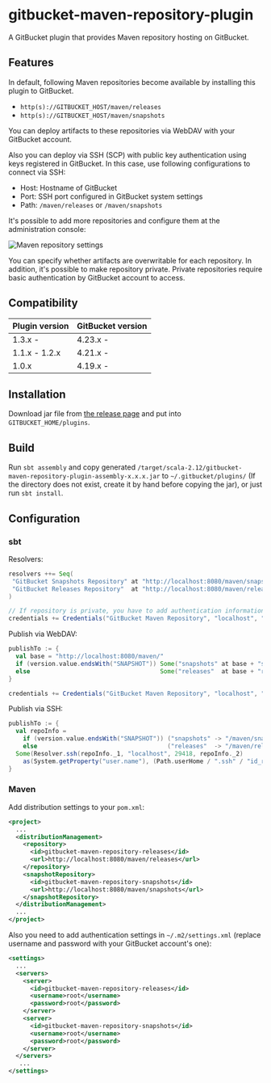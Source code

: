 gitbucket-maven-repository-plugin
========
A GitBucket plugin that provides Maven repository hosting on GitBucket.

## Features

In default, following Maven repositories become available by installing this plugin to GitBucket.

- `http(s)://GITBUCKET_HOST/maven/releases`
- `http(s)://GITBUCKET_HOST/maven/snapshots`

You can deploy artifacts to these repositories via WebDAV with your GitBucket account.
 
Also you can deploy via SSH (SCP) with public key authentication using keys registered in GitBucket. In this case, use following configurations to connect via SSH:

- Host: Hostname of GitBucket
- Port: SSH port configured in GitBucket system settings
- Path: `/maven/releases` or `/maven/snapshots`

It's possible to add more repositories and configure them at the administration console:

![Maven repository settings](maven-repository-settings.png)

You can specify whether artifacts are overwritable for each repository. In addition, it's possible to make repository private. Private repositories require basic authentication by GitBucket account to access.

## Compatibility

Plugin version | GitBucket version
:--------------|:--------------------
1.3.x -        | 4.23.x -
1.1.x - 1.2.x  | 4.21.x -
1.0.x          | 4.19.x -

## Installation

Download jar file from [the release page](https://github.com/takezoe/gitbucket-maven-repository-plugin/releases) and put into `GITBUCKET_HOME/plugins`.

## Build

Run `sbt assembly` and copy generated `/target/scala-2.12/gitbucket-maven-repository-plugin-assembly-x.x.x.jar` to `~/.gitbucket/plugins/` (If the directory does not exist, create it by hand before copying the jar), or just run `sbt install`.

## Configuration

### sbt

Resolvers:

```scala
resolvers ++= Seq(
 "GitBucket Snapshots Repository" at "http://localhost:8080/maven/snapshots",
 "GitBucket Releases Repository"  at "http://localhost:8080/maven/releases"
)

// If repository is private, you have to add authentication information
credentials += Credentials("GitBucket Maven Repository", "localhost", "username", "password")
```

Publish via WebDAV:

```scala
publishTo := {
  val base = "http://localhost:8080/maven/"
  if (version.value.endsWith("SNAPSHOT")) Some("snapshots" at base + "snapshots")
  else                                    Some("releases"  at base + "releases")
}

credentials += Credentials("GitBucket Maven Repository", "localhost", "username", "password")
```

Publish via SSH:

```scala
publishTo := {
  val repoInfo =
    if (version.value.endsWith("SNAPSHOT")) ("snapshots" -> "/maven/snapshots")
    else                                    ("releases"  -> "/maven/releases")
  Some(Resolver.ssh(repoInfo._1, "localhost", 29418, repoInfo._2) 
    as(System.getProperty("user.name"), (Path.userHome / ".ssh" / "id_rsa").asFile))
}
```

### Maven

Add distribution settings to your `pom.xml`:

```xml
<project>
  ...
  <distributionManagement>
    <repository>
      <id>gitbucket-maven-repository-releases</id>
      <url>http://localhost:8080/maven/releases</url>
    </repository>
    <snapshotRepository>
      <id>gitbucket-maven-repository-snapshots</id>
      <url>http://localhost:8080/maven/snapshots</url>
    </snapshotRepository>
  </distributionManagement>
  ...
</project>
```

Also you need to add authentication settings in `~/.m2/settings.xml` (replace username and password with your GitBucket account's one):

```xml
<settings>
  ...
  <servers>
    <server>
      <id>gitbucket-maven-repository-releases</id>
      <username>root</username>
      <password>root</password>
    </server>
    <server>
      <id>gitbucket-maven-repository-snapshots</id>
      <username>root</username>
      <password>root</password>
    </server>
  </servers>
   ...
</settings>
```
